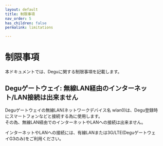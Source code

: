 ```yaml
---
layout: default
title: 制限事項
nav_order: 5
has_children: false
permalink: limitations

---
```


# 制限事項

本ドキュメントでは、Deguに関する制限事項を記載します。

## Deguゲートウェイ: 無線LAN経由のインターネット/LAN接続は出来ません

Deguゲートウェイの無線LAN(ネットワークデバイス名 wlan0)は、Degu登録時にスマートフォンなどと接続する為に使用します。  
その為、無線LAN経由でのインターネットやLANへの接続は出来ません。  

インターネットやLANへの接続には、有線LANまたは3G/LTE(DeguゲートウェイG3のみ)をご利用ください。
